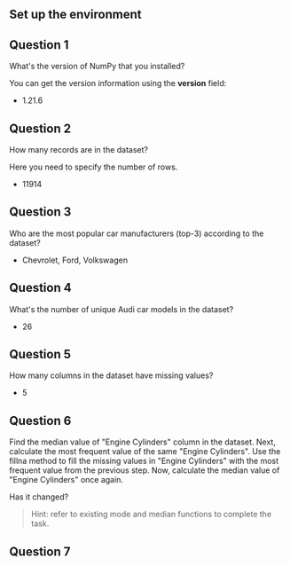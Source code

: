 ## Set up the environment

## Question 1

What's the version of NumPy that you installed?

You can get the version information using the __version__ field:

* 1.21.6

## Question 2

How many records are in the dataset?

Here you need to specify the number of rows.

* 11914

## Question 3

Who are the most popular car manufacturers (top-3) according to the dataset?

* Chevrolet, Ford, Volkswagen

## Question 4

What's the number of unique Audi car models in the dataset?

* 26

## Question 5

How many columns in the dataset have missing values?

* 5

## Question 6

Find the median value of "Engine Cylinders" column in the dataset.
Next, calculate the most frequent value of the same "Engine Cylinders".
Use the fillna method to fill the missing values in "Engine Cylinders" with the most frequent value from the previous step.
Now, calculate the median value of "Engine Cylinders" once again.

Has it changed?

> Hint: refer to existing mode and median functions to complete the task.




## Question 7